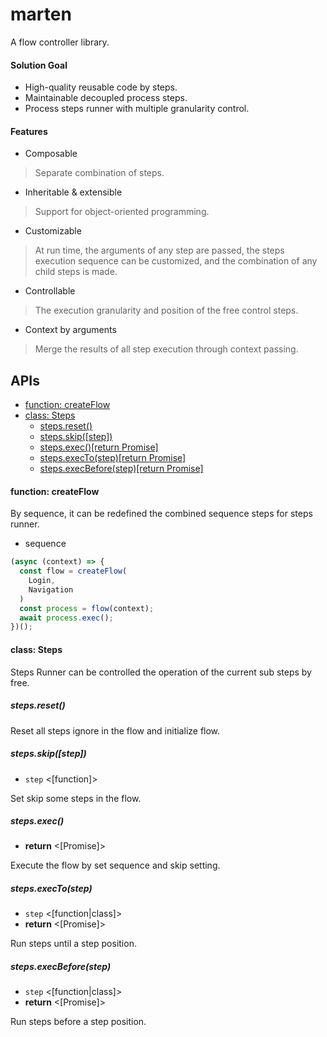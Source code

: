# marten
A flow controller library.

#### Solution Goal

* High-quality reusable code by steps.
* Maintainable decoupled process steps.
* Process steps runner with multiple granularity control.

#### Features
* Composable
>Separate combination of steps.
* Inheritable & extensible
>Support for object-oriented programming. 
* Customizable
>At run time, the arguments of any step are passed, the steps execution sequence can be customized, and the combination of any child steps is made.
* Controllable
>The execution granularity and position of the free control steps.
* Context by arguments
>Merge the results of all step execution through context passing.

## APIs
- [function: createFlow](#function-createflow)
- [class: Steps](#class-steps)
  * [steps.reset()](#stepsreset)
  * [steps.skip([step])](#stepsskipstep)
  * [steps.exec()[return Promise]](#stepsexec)
  * [steps.execTo(step)[return Promise]](#stepsexectostep)
  * [steps.execBefore(step)[return Promise]](#stepsexecbeforestep)

#### function: createFlow
By sequence, it can be redefined the combined sequence steps for steps runner.

* sequence

```javascript
(async (context) => {
  const flow = createFlow(
    Login,
    Navigation
  )
  const process = flow(context);
  await process.exec();
})();
```

#### class: Steps
Steps Runner can be controlled the operation of the current sub steps by free.

##### steps.reset()

Reset all steps ignore in the flow and initialize flow.

##### steps.skip([step])
- `step` <[function]>

Set skip some steps in the flow.

##### steps.exec()
- **return** <[Promise]>

Execute the flow by set sequence and skip setting.

##### steps.execTo(step)
- `step` <[function|class]>
- **return** <[Promise]>

Run steps until a step position.

##### steps.execBefore(step)
- `step` <[function|class]>
- **return** <[Promise]>

Run steps before a step position.
